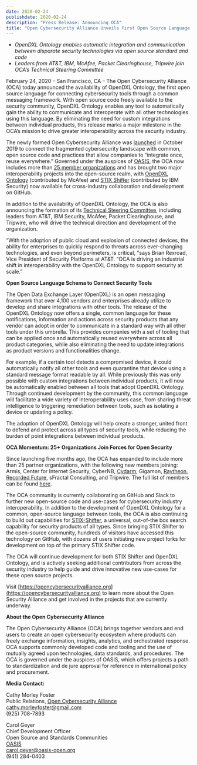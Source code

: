 ```yaml
---
date: 2020-02-24
publishdate: 2020-02-24
description: "Press Release: Announcing OCA"
title: "Open Cybersecurity Alliance Unveils First Open Source Language to Connect Security Tools"
---
```


* *OpenDXL Ontology enables automatic integration and communication between disparate security technologies via open source standard and code*
* *Leaders from AT&T, IBM, McAfee, Packet Clearinghouse, Tripwire join OCA’s Technical Steering Committee* 

February 24, 2020 – San Francisco, CA – The Open Cybersecurity Alliance (OCA) today announced the availability of OpenDXL Ontology, the first open source language for connecting cybersecurity tools through a common messaging framework. With open source code freely available to the security community, OpenDXL Ontology enables any tool to automatically gain the ability to communicate and interoperate with all other technologies using this language. By eliminating the need for custom integrations between individual products, this release marks a major milestone in the OCA’s mission to drive greater interoperability across the security industry. 

The newly formed Open Cybersecurity Alliance was [launched](https://opencybersecurityalliance.org/news/launch/) in October 2019 to connect the fragmented cybersecurity landscape with common, open source code and practices that allow companies to “integrate once, reuse everywhere.” Governed under the auspices of [OASIS](https://www.oasis-open.org/), the OCA now includes more than [25 member organizations](https://opencybersecurityalliance.org/sponsors/) and has brought two major interoperability projects into the open-source realm, with [OpenDXL Ontology](https://github.com/opencybersecurityalliance/opendxl-ontology) (contributed by McAfee) and [STIX Shifter](https://github.com/opencybersecurityalliance/stix-shifter) (contributed by IBM Security) now available for cross-industry collaboration and development on GitHub. 

In addition to the availability of OpenDXL Ontology, the OCA is also announcing the formation of its [Technical Steering Committee](https://opencybersecurityalliance.org/about/), including leaders from AT&T, IBM Security, McAfee, Packet Clearinghouse, and Tripwire, who will drive the technical direction and development of the organization. 

“With the adoption of public cloud and explosion of connected devices, the ability for enterprises to quickly respond to threats across ever-changing technologies, and even beyond perimeters, is critical, "says Brian Rexroad, Vice President of Security Platforms at AT&T. “OCA is driving an industrial shift in interoperability with the OpenDXL Ontology to support security at scale.”

**Open Source Language Schema to Connect Security Tools**

The Open Data Exchange Layer (OpenDXL) is an open messaging framework that over 4,100 vendors and enterprises already utilize to develop and share integrations with other tools. The release of the OpenDXL Ontology now offers a single, common language for these notifications, information and actions across security products that any vendor can adopt in order to communicate in a standard way with all other tools under this umbrella. This provides companies with a set of tooling that can be applied once and automatically reused everywhere across all product categories, while also eliminating the need to update integrations as product versions and functionalities change.  

For example, if a certain tool detects a compromised device, it could automatically notify all other tools and even quarantine that device using a standard message format readable by all. While previously this was only possible with custom integrations between individual products, it will now be automatically enabled between all tools that adopt OpenDXL Ontology. Through continued development by the community, this common language will facilitate a wide variety of interoperability uses case, from sharing threat intelligence to triggering remediation between tools, such as isolating a device or updating a policy.  

The adoption of OpenDXL Ontology will help create a stronger, united front to defend and protect across all types of security tools, while reducing the burden of point integrations between individual products.

**OCA Momentum: 25+ Organizations Join Forces for Open Security**

Since launching five months ago, the OCA has expanded to include more than 25 partner organizations, with the following new members joining: Armis, Center for Internet Security, CyberNB, [Cydarm](https://cydarm.com), Gigamon, [Raytheon](https://www.raytheon.com/), [Recorded Future](https://www.recordedfuture.com/), sFractal Consulting, and Tripwire. The full list of members can be found [here](https://opencybersecurityalliance.org/sponsors/). 

The OCA community is currently collaborating on GitHub and Slack to further new open-source code and use-cases for cybersecurity industry interoperability. In addition to the development of OpenDXL Ontology for a common, open-source language between tools, the OCA is also continuing to build out capabilities for [STIX-Shifter](https://github.com/opencybersecurityalliance/stix-shifter), a universal, out-of-the box search capability for security products of all types. Since bringing STIX Shifter to the open-source community, hundreds of visitors have accessed this technology on GitHub, with dozens of users initiating new project forks for development on top of the primary STIX Shifter code. 

The OCA will continue development for both STIX Shifter and OpenDXL Ontology, and is actively seeking additional contributors from across the security industry to help guide and drive innovative new use-cases for these open source projects.

Visit [https://opencybersecurityalliance.org](https://opencybersecurityalliance.org) to learn more about the Open Security Alliance and get involved in the projects that are currently underway.

**About the Open Cybersecurity Alliance**

The Open Cybersecurity Alliance (OCA) brings together vendors and end users to create an open cybersecurity ecosystem where products can freely exchange information, insights, analytics, and orchestrated response. OCA supports commonly developed code and tooling and the use of mutually agreed upon technologies, data standards, and procedures. The OCA is governed under the auspices of OASIS, which offers projects a path to standardization and de jure approval for reference in international policy and procurement.

**Media Contact:**

Cathy Morley Foster<br>
Public Relations, [Open Cybersecurity Alliance](https://opencybersecurityalliance.org/)<br>
cathy.morleyfoster@gmail.com<br>
(925) 708-7893<br>

Carol Geyer<br>
Chief Development Officer<br>
Open Source and Standards Communities<br>
[OASIS](https://www.oasis-open.org/)<br>
carol.geyer@oasis-open.org<br>
(941) 284-0403<br>
